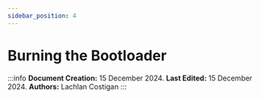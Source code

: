 ```yaml
---
sidebar_position: 4
---
```


# Burning the Bootloader



:::info
**Document Creation:** 15 December 2024. **Last Edited:** 15 December 2024. **Authors:** Lachlan Costigan
:::
